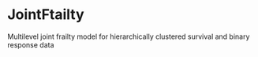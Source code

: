# JointFtailty
Multilevel joint frailty model for hierarchically clustered survival and binary response data
